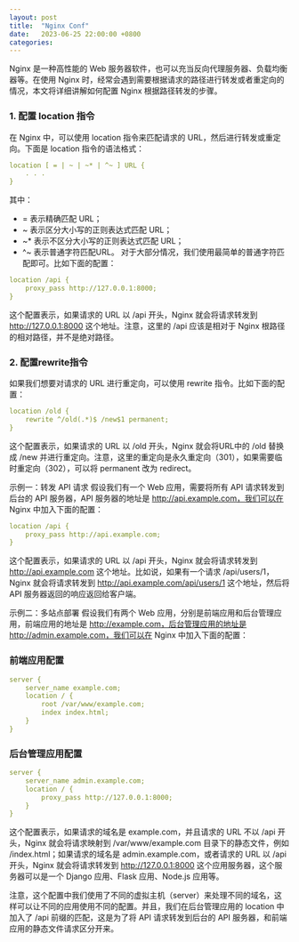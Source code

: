 ```yaml
---
layout: post
title:  "Nginx Conf"
date:   2023-06-25 22:00:00 +0800
categories: 
---
```



Nginx 是一种高性能的 Web 服务器软件，也可以充当反向代理服务器、负载均衡器等。在使用 Nginx 时，经常会遇到需要根据请求的路径进行转发或者重定向的情况，本文将详细讲解如何配置 Nginx 根据路径转发的步骤。

### 1. 配置 location 指令
在 Nginx 中，可以使用 location 指令来匹配请求的 URL，然后进行转发或重定向。下面是 location 指令的语法格式：
```yml
location [ = | ~ | ~* | ^~ ] URL {
    . . .
}
```
其中：

- = 表示精确匹配 URL；
- ~ 表示区分大小写的正则表达式匹配 URL；
- ~* 表示不区分大小写的正则表达式匹配 URL；
- ^~ 表示普通字符匹配URL。
对于大部分情况，我们使用最简单的普通字符匹配即可。比如下面的配置：
```yml
location /api {
    proxy_pass http://127.0.0.1:8000;
}
```
这个配置表示，如果请求的 URL 以 /api 开头，Nginx 就会将请求转发到 http://127.0.0.1:8000 这个地址。注意，这里的 /api 应该是相对于 Nginx 根路径的相对路径，并不是绝对路径。

### 2. 配置rewrite指令
如果我们想要对请求的 URL 进行重定向，可以使用 rewrite 指令。比如下面的配置：
```yml
location /old {
    rewrite ^/old(.*)$ /new$1 permanent;
}
```
这个配置表示，如果请求的 URL 以 /old 开头，Nginx 就会将URL中的 /old 替换成 /new 并进行重定向。注意，这里的重定向是永久重定向（301），如果需要临时重定向（302），可以将 permanent 改为 redirect。

示例一：转发 API 请求
假设我们有一个 Web 应用，需要将所有 API 请求转发到后台的 API 服务器，API 服务器的地址是 http://api.example.com，我们可以在 Nginx 中加入下面的配置：
```yml
location /api {
    proxy_pass http://api.example.com;
}
```
这个配置表示，如果请求的 URL 以 /api 开头，Nginx 就会将请求转发到 http://api.example.com 这个地址。比如说，如果有一个请求 /api/users/1，Nginx 就会将请求转发到 http://api.example.com/api/users/1 这个地址，然后将 API 服务器返回的响应返回给客户端。

示例二：多站点部署
假设我们有两个 Web 应用，分别是前端应用和后台管理应用，前端应用的地址是 http://example.com，后台管理应用的地址是 http://admin.example.com，我们可以在 Nginx 中加入下面的配置：

### 前端应用配置
```yml
server {
    server_name example.com;
    location / {
        root /var/www/example.com;
        index index.html;
    }
}
```

### 后台管理应用配置
```yml
server {
    server_name admin.example.com;
    location / {
        proxy_pass http://127.0.0.1:8000;
    }
}
```
这个配置表示，如果请求的域名是 example.com，并且请求的 URL 不以 /api 开头，Nginx 就会将请求映射到 /var/www/example.com 目录下的静态文件，例如 /index.html；如果请求的域名是 admin.example.com，或者请求的 URL 以 /api 开头，Nginx 就会将请求转发到 http://127.0.0.1:8000 这个应用服务器，这个服务器可以是一个 Django 应用、Flask 应用、Node.js 应用等。

注意，这个配置中我们使用了不同的虚拟主机（server）来处理不同的域名，这样可以让不同的应用使用不同的配置。并且，我们在后台管理应用的 location 中加入了 /api 前缀的匹配，这是为了将 API 请求转发到后台的 API 服务器，和前端应用的静态文件请求区分开来。

